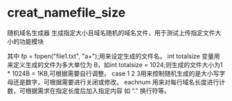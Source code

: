 # creat_namefile_size
随机域名生成器
生成指定大小且域名随机的域名文件，用于测试上传指定文件大小的功能模块

其中
fp = fopen("file1.txt", "a+");用来设定生成的文件名。
int totalsize 变量用来定义生成的文件为多大单位为 B，如int totalsize = 1024;则生成的文件大小为1 * 1024B = 1KB,可根据需要自行调整。
case 1 2 3用来控制随机生成的是大小写字母还是数字，可根据需要进行关闭或修改。
eachnum 用来对每行域名长度进行计数，可根据需求在指定长度后加入指定内容 如 “.” 换行符等。

